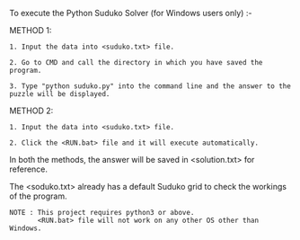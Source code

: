 To execute the Python Suduko Solver (for Windows users only) :-

METHOD 1:

    1. Input the data into <suduko.txt> file.
	
    2. Go to CMD and call the directory in which you have saved the program.
	
    3. Type "python suduko.py" into the command line and the answer to the puzzle will be displayed.
	
METHOD 2: 

    1. Input the data into <suduko.txt> file.
	
    2. Click the <RUN.bat> file and it will execute automatically.

In both the methods, the answer will be saved in <solution.txt> for reference.

The <soduko.txt> already has a default Suduko grid to check the workings of the program.

    NOTE : This project requires python3 or above. 
           <RUN.bat> file will not work on any other OS other than Windows. 
